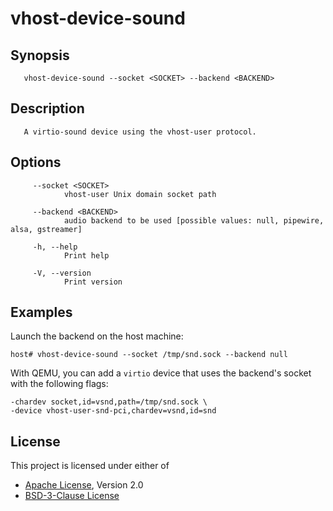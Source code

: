 # vhost-device-sound

<!--
generated with help2man target/debug/vhost-device-sound |mandoc
-->
## Synopsis
       vhost-device-sound --socket <SOCKET> --backend <BACKEND>

## Description
       A virtio-sound device using the vhost-user protocol.

## Options

```text
     --socket <SOCKET>
            vhost-user Unix domain socket path

     --backend <BACKEND>
            audio backend to be used [possible values: null, pipewire, alsa, gstreamer]

     -h, --help
            Print help

     -V, --version
            Print version
```

## Examples

Launch the backend on the host machine:

```shell
host# vhost-device-sound --socket /tmp/snd.sock --backend null
```

With QEMU, you can add a `virtio` device that uses the backend's socket with the following flags:

```text
-chardev socket,id=vsnd,path=/tmp/snd.sock \
-device vhost-user-snd-pci,chardev=vsnd,id=snd
```

## License

This project is licensed under either of

- [Apache License](http://www.apache.org/licenses/LICENSE-2.0), Version 2.0
- [BSD-3-Clause License](https://opensource.org/licenses/BSD-3-Clause)
